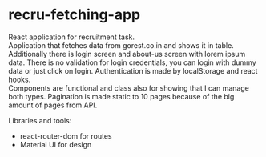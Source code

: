 # recru-fetching-app

React application for recruitment task.  
Application that fetches data from gorest.co.in and shows it in table. Additionally there is login screen and about-us screen with lorem ipsum data. There is no validation for login credentials, you can login with dummy data or just click on login. Authentication is made by localStorage and react hooks.  
Components are functional and class also for showing that I can manage both types. 
Pagination is made static to 10 pages because of the big amount of pages from API.

Libraries and tools:
- react-router-dom for routes
- Material UI for design
